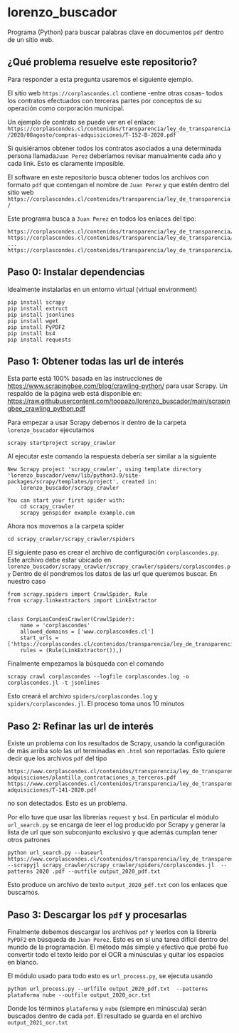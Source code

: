 # lorenzo_buscador
Programa (Python) para buscar palabras clave en documentos ```pdf``` dentro de 
un sitio web. 

## ¿Qué problema resuelve este repositorio?
Para responder a esta pregunta usaremos el siguiente ejemplo.

El sitio web ```https://corplascondes.cl``` contiene -entre otras cosas- todos 
los contratos efectuados con terceras partes por conceptos de su operación 
como corporación municipal. 

Un ejemplo de contrato se puede ver en el enlace:
```https://corplascondes.cl/contenidos/transparencia/ley_de_transparencia/2020/08agosto/compras-adquisiciones/T-152-B-2020.pdf```

Si quisiéramos obtener todos los contratos asociados a una determinada persona
llamada```Juan Perez``` deberíamos revisar manualmente cada año y cada link. 
Esto es claramente imposible. 

El software en este repositorio busca obtener todos 
los archivos con formato ```pdf``` que contengan el nombre de ```Juan Perez``` 
y que estén dentro del sitio web 
```https://corplascondes.cl/contenidos/transparencia/ley_de_transparencia/```

Este programa busca a ```Juan Perez``` en todos los enlaces del tipo:
```
https://corplascondes.cl/contenidos/transparencia/ley_de_transparencia/aaa.pdf
https://corplascondes.cl/contenidos/transparencia/ley_de_transparencia/aaa/bbb.pdf
...
https://corplascondes.cl/contenidos/transparencia/ley_de_transparencia/xxx/yyy/zzz.pdf
```

## Paso 0: Instalar dependencias

Idealmente instalarlas en un entorno virtual (virtual environment)
```commandline
pip install scrapy
pip install extruct
pip install jsonlines
pip install wget
pip install PyPDF2
pip install bs4
pip install requests
```

## Paso 1: Obtener todas las url de interés
Esta parte está 100% basada en las instrucciones de 
https://www.scrapingbee.com/blog/crawling-python/ para usar Scrapy. Un respaldo
de la página web está disponible en: 
https://raw.githubusercontent.com/toopazo/lorenzo_buscador/main/scrapingbee_crawling_python.pdf

Para empezar a usar Scrapy debemos ir dentro de la carpeta ``lorenzo_bsucador`` ejecutamos
```commandline
scrapy startproject scrapy_crawler
```
Al ejecutar este comando la respuesta debería ser similar a la siguiente
```
New Scrapy project 'scrapy_crawler', using template directory 'lorenzo_buscador/venv/lib/python3.9/site-packages/scrapy/templates/project', created in:
    lorenzo_buscador/scrapy_crawler

You can start your first spider with:
    cd scrapy_crawler
    scrapy genspider example example.com
```
Ahora nos movemos a la carpeta spider 
```
cd scrapy_crawler/scrapy_crawler/spiders
```
El siguiente paso es crear el archivo de configuración ``corplascondes.py``. 
Este archivo debe estar ubicado en 
```lorenzo_buscador/scrapy_crawler/scrapy_crawler/spiders/corplascondes.py```
Dentro de él pondremos los datos de las url que queremos buscar. En nuestro caso
```
from scrapy.spiders import CrawlSpider, Rule
from scrapy.linkextractors import LinkExtractor


class CorpLasCondesCrawler(CrawlSpider):
    name = 'corplascondes'
    allowed_domains = ['www.corplascondes.cl']
    start_urls = ['https://corplascondes.cl/contenidos/transparencia/ley_de_transparencia']
    rules = (Rule(LinkExtractor()),)
```
Finalmente empezamos la búsqueda con el comando
```commandline
scrapy crawl corplascondes --logfile corplascondes.log -o corplascondes.jl -t jsonlines
```
Esto creará el archivo ```spiders/corplascondes.log``` y ```spiders/corplascondes.jl```. El proceso toma unos 10 
minutos

## Paso 2: Refinar las url de interés
Existe un problema con los resultados de Scrapy, usando la configuración de más
arriba solo las url terminadas en ```.html``` son reportadas. Esto quiere decir
que los archivos ```pdf``` del tipo 
```
https://www.corplascondes.cl/contenidos/transparencia/ley_de_transparencia/2020/06junio/compras-adquisiciones/plantilla_contrataciones_a_terceros.pdf
https://www.corplascondes.cl/contenidos/transparencia/ley_de_transparencia/2020/06junio/compras-adquisiciones/T-141-2020.pdf
```
no son detectados. Esto es un problema.

Por ello tuve que usar las librerías ```request``` y ```bs4```. En particular el 
módulo ```url_search.py``` se encarga de leer el log producido por Scrapy
y generar la lista de url que son subconjunto exclusivo y que además cumplan 
tener otros patrones
```commandline
python url_search.py --baseurl https://www.corplascondes.cl/contenidos/transparencia/ley_de_transparencia/ --scrapyjl scrapy_crawler/scrapy_crawler/spiders/corplascondes.jl  --patterns 2020 .pdf --outfile output_2020_pdf.txt
```
Esto produce un archivo de texto ```output_2020_pdf.txt``` con los enlaces 
que buscamos. 

## Paso 3: Descargar los ```pdf``` y procesarlas

Finalmente debemos descargar los archivos ```pdf``` y leerlos con la librería 
```PyPDF2``` en búsqueda de ```Juan Perez```. Esto es en sí una tarea difícil 
dentro del mundo de la programación. El método más simple y efectivo que probé 
fue convertir todo el texto leído por el OCR a minúsculas y quitar los espacios
en blanco.

El módulo usado para todo esto es ```url_process.py```, se ejecuta usando
```commandline
python url_process.py --urlfile output_2020_pdf.txt  --patterns plataforma nube --outfile output_2020_ocr.txt
```
Donde los términos ```plataforma``` y ```nube``` (siempre en minúscula) serán 
buscados dentro de cada ```pdf```. El resultado se guarda en el archivo 
```output_2021_ocr.txt```

